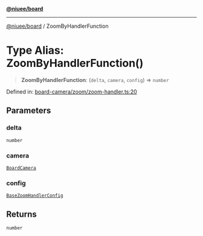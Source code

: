 [**@niuee/board**](../README.md)

***

[@niuee/board](../globals.md) / ZoomByHandlerFunction

# Type Alias: ZoomByHandlerFunction()

> **ZoomByHandlerFunction**: (`delta`, `camera`, `config`) => `number`

Defined in: [board-camera/zoom/zoom-handler.ts:20](https://github.com/niuee/board/blob/d74620e4e63da3004adfc7105b7f1136fce9577c/src/board-camera/zoom/zoom-handler.ts#L20)

## Parameters

### delta

`number`

### camera

[`BoardCamera`](../interfaces/BoardCamera.md)

### config

[`BaseZoomHandlerConfig`](BaseZoomHandlerConfig.md)

## Returns

`number`
